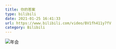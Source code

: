 ```yaml
---
title: 你的答案
type: bilibili
date: 2021-01-25 16:41:33
url: https://www.bilibili.com/video/BV1fh411y7fV
category: Bilibili
---
```


![年会](https://i.imgtg.com/2022/08/27/ZFaHv.jpg)

<!--more-->
